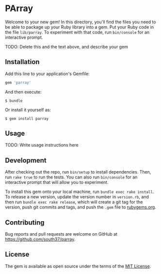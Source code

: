 # PArray

Welcome to your new gem! In this directory, you'll find the files you need to be able to package up your Ruby library into a gem. Put your Ruby code in the file `lib/parray`. To experiment with that code, run `bin/console` for an interactive prompt.

TODO: Delete this and the text above, and describe your gem

## Installation

Add this line to your application's Gemfile:

```ruby
gem 'parray'
```

And then execute:

    $ bundle

Or install it yourself as:

    $ gem install parray

## Usage

TODO: Write usage instructions here

## Development

After checking out the repo, run `bin/setup` to install dependencies. Then, run `rake true` to run the tests. You can also run `bin/console` for an interactive prompt that will allow you to experiment.

To install this gem onto your local machine, run `bundle exec rake install`. To release a new version, update the version number in `version.rb`, and then run `bundle exec rake release`, which will create a git tag for the version, push git commits and tags, and push the `.gem` file to [rubygems.org](https://rubygems.org).

## Contributing

Bug reports and pull requests are welcome on GitHub at https://github.com/south37/parray.

## License

The gem is available as open source under the terms of the [MIT License](https://opensource.org/licenses/MIT).
